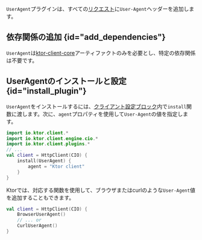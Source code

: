 [//]: # (title: ユーザーエージェント)

<primary-label ref="client-plugin"/>

`UserAgent`プラグインは、すべての[リクエスト](client-requests.md)に`User-Agent`ヘッダーを追加します。

## 依存関係の追加 {id="add_dependencies"}

`UserAgent`は[ktor-client-core](client-dependencies.md)アーティファクトのみを必要とし、特定の依存関係は不要です。

## UserAgentのインストールと設定 {id="install_plugin"}

`UserAgent`をインストールするには、[クライアント設定ブロック](client-create-and-configure.md#configure-client)内で`install`関数に渡します。次に、`agent`プロパティを使用して`User-Agent`の値を指定します。

```kotlin
import io.ktor.client.*
import io.ktor.client.engine.cio.*
import io.ktor.client.plugins.*
// ...
val client = HttpClient(CIO) {
    install(UserAgent) {
        agent = "Ktor client"
    }
}
```

Ktorでは、対応する関数を使用して、ブラウザまたはcurlのような`User-Agent`値を追加することもできます。

```kotlin
val client = HttpClient(CIO) {
    BrowserUserAgent()
    // ... or
    CurlUserAgent()
}